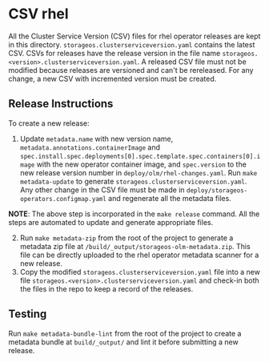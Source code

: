 # CSV rhel

All the Cluster Service Version (CSV) files for rhel operator releases are kept
in this directory. `storageos.clusterserviceversion.yaml` contains the latest
CSV. CSVs for releases have the release version in the file name
`storageos.<version>.clusterserviceversion.yaml`. A released CSV file must not
be modified because releases are versioned and can't be rereleased. For any
change, a new CSV with incremented version must be created.

## Release Instructions

To create a new release:
1. Update `metadata.name` with new version name,
`metadata.annotations.containerImage` and
`spec.install.spec.deployments[0].spec.template.spec.containers[0].image` with
the new operator container image, and `spec.version` to the new release version
number in `deploy/olm/rhel-changes.yaml`. Run `make metadata-update` to generate
`storageos.clusterserviceversion.yaml`.
Any other change in the CSV file must be made in
`deploy/storageos-operators.configmap.yaml` and regenerate all the metadata
files.

__NOTE__: The above step is incorporated in the `make release` command. All the
steps are automated to update and generate appropriate files.

2. Run `make metadata-zip` from the root of the project to generate a metadata
zip file at `/build/_output/storageos-olm-metadata.zip`. This file can be
directly uploaded to the rhel operator metadata scanner for a new release.
3. Copy the modified `storageos.clusterserviceversion.yaml` file into a new file
`storageos.<version>.clusterserviceversion.yaml` and check-in both the files in
the repo to keep a record of the releases.

## Testing

Run `make metadata-bundle-lint` from the root of the project to create a
metadata bundle at `build/_output/` and lint it before submitting a new release.
